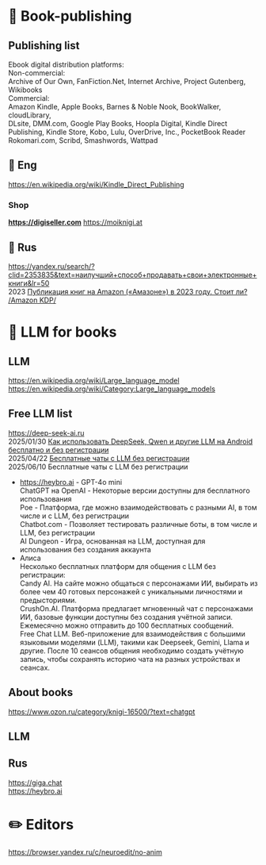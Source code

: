 # 📌 Book-publishing
## Publishing list
Ebook digital distribution platforms:              
Non-commercial:           
Archive of Our Own, FanFiction.Net, Internet Archive, Project Gutenberg, Wikibooks                     
Commercial:           
Amazon Kindle, Apple Books, Barnes & Noble Nook, BookWalker, cloudLibrary,               
DLsite, DMM.com, Google Play Books, Hoopla Digital, Kindle Direct Publishing, 
Kindle Store, Kobo, Lulu, OverDrive, Inc., PocketBook Reader
Rokomari.com, Scribd, Smashwords, Wattpad

## 📕 Eng             
https://en.wikipedia.org/wiki/Kindle_Direct_Publishing             

### Shop     
**https://digiseller.com**
https://moiknigi.at         

## 📗 Rus                    
https://yandex.ru/search/?clid=2353835&text=наилучший+способ+продавать+свои+электронные+книги&lr=50                 
2023 [Публикация книг на Amazon («Амазоне») в 2023 году. Стоит ли? /Amazon KDP/](https://dzen.ru/a/ZTd0sqweryGSDSAg#kakie_knigi_lychshe_vsego_prodayutsya_na_am)             


# 🏀 LLM for books           
## LLM
https://en.wikipedia.org/wiki/Large_language_model                   
https://en.wikipedia.org/wiki/Category:Large_language_models                      

## Free LLM list
https://deep-seek-ai.ru                            
2025/01/30 [Как использовать DeepSeek, Qwen и другие LLM на Android бесплатно и без регистрации](https://dzen.ru/a/Z5tJwKci-ESYeyaV)                     
2025/04/22 [Бесплатные чаты с LLM без регистрации](https://github.com/ivgnk/DS-ML-DL-AI/blob/master/README.md#%D0%B1%D0%B5%D1%81%D0%BF%D0%BB%D0%B0%D1%82%D0%BD%D1%8B%D0%B5-%D1%87%D0%B0%D1%82%D1%8B-%D1%81-llm-%D0%B1%D0%B5%D0%B7-%D1%80%D0%B5%D0%B3%D0%B8%D1%81%D1%82%D1%80%D0%B0%D1%86%D0%B8%D0%B8)                            
2025/06/10  Бесплатные чаты с LLM без регистрации                        
- https://heybro.ai - GPT-4o mini                      
ChatGPT на OpenAI - Некоторые версии доступны для бесплатного использования          
Poe - Платформа, где можно взаимодействовать с разными AI, в том числе и с LLM, без регистрации         
Chatbot.com - Позволяет тестировать различные боты, в том числе и LLM, без регистрации              
AI Dungeon - Игра, основанная на LLM, доступная для использования без создания аккаунта               
- Алиса                             
Несколько бесплатных платформ для общения с LLM без регистрации:                    
Candy AI. На сайте можно общаться с персонажами ИИ, выбирать из более чем 40 готовых персонажей с уникальными личностями и предысториями.             
CrushOn.AI. Платформа предлагает мгновенный чат с персонажами ИИ, базовые функции доступны без создания учётной записи. Ежемесячно можно отправить до 100 бесплатных сообщений.             
Free Chat LLM. Веб-приложение для взаимодействия с большими языковыми моделями (LLM), такими как Deepseek, Gemini, Llama и другие. После 10 сеансов общения необходимо создать учётную запись, чтобы сохранять историю чата на разных устройствах и сеансах.                                      

## About books                            
https://www.ozon.ru/category/knigi-16500/?text=chatgpt                                       

## LLM                    

## Rus         
https://giga.chat                             
https://heybro.ai              


# ✏️ Editors            
https://browser.yandex.ru/c/neuroedit/no-anim                                  
